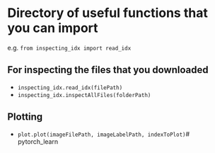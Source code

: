 # Directory of useful functions that you can import
e.g. `from inspecting_idx import read_idx`

## For inspecting the files that you downloaded
- `inspecting_idx.read_idx(filePath)`
- `inspecting_idx.inspectAllFiles(folderPath)`

## Plotting
- `plot.plot(imageFilePath, imageLabelPath, indexToPlot)`# pytorch_learn
